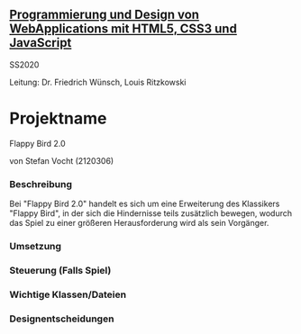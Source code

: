 ## [Programmierung und Design von WebApplications mit HTML5, CSS3 und JavaScript](https://lsf.uni-regensburg.de/qisserver/rds?state=verpublish&status=init&vmfile=no&publishid=148115&moduleCall=webInfo&publishConfFile=webInfo&publishSubDir=veranstaltung) ##

SS2020 

Leitung: Dr. Friedrich Wünsch, Louis Ritzkowski

# Projektname #

Flappy Bird 2.0

von Stefan Vocht (2120306)

### Beschreibung ###

Bei "Flappy Bird 2.0" handelt es sich um eine Erweiterung des Klassikers "Flappy Bird", in der sich die Hindernisse teils zusätzlich bewegen, wodurch das Spiel zu einer größeren Herausforderung wird als sein Vorgänger.

### Umsetzung ###

### Steuerung (Falls Spiel) ###

### Wichtige Klassen/Dateien ###

### Designentscheidungen ###

